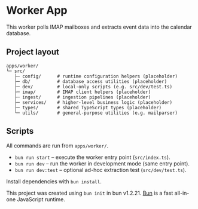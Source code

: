 # Worker App

This worker polls IMAP mailboxes and extracts event data into the calendar database.

## Project layout

```
apps/worker/
└─ src/
   ├─ config/      # runtime configuration helpers (placeholder)
   ├─ db/          # database access utilities (placeholder)
   ├─ dev/         # local-only scripts (e.g. src/dev/test.ts)
   ├─ imap/        # IMAP client helpers (placeholder)
   ├─ ingest/      # ingestion pipelines (placeholder)
   ├─ services/    # higher-level business logic (placeholder)
   ├─ types/       # shared TypeScript types (placeholder)
   └─ utils/       # general-purpose utilities (e.g. mailparser)
```

## Scripts

All commands are run from `apps/worker/`.

- `bun run start` – execute the worker entry point (`src/index.ts`).
- `bun run dev` – run the worker in development mode (same entry point).
- `bun run dev:test` – optional ad-hoc extraction test (`src/dev/test.ts`).

Install dependencies with `bun install`.

This project was created using `bun init` in bun v1.2.21. [Bun](https://bun.com) is a fast all-in-one JavaScript runtime.
